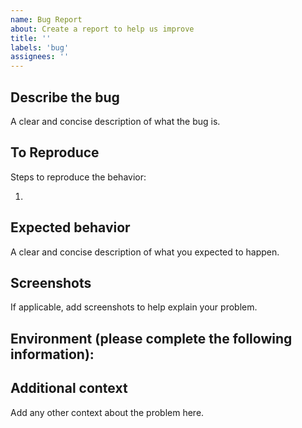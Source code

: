 ```yaml
---
name: Bug Report
about: Create a report to help us improve
title: ''
labels: 'bug'
assignees: ''
---
```


## Describe the bug

A clear and concise description of what the bug is.

## To Reproduce

Steps to reproduce the behavior:

1.

## Expected behavior

A clear and concise description of what you expected to happen.

## Screenshots

If applicable, add screenshots to help explain your problem.

## Environment (please complete the following information):

## Additional context

Add any other context about the problem here.
